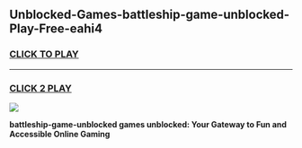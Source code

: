 
## Unblocked-Games-battleship-game-unblocked-Play-Free-eahi4
<h3>
<a href="https://premium76.site?title=battleship-game-unblocked&ref=21A">CLICK TO PLAY</a></h3>
<hr>

<h3>
<a href="https://premium76.site?title=battleship-game-unblocked&ref=21A">CLICK 2 PLAY</a>
  
</h3>

<a href="https://premium76.site?title=battleship-game-unblocked&ref=21A"><img src="https://clearcache.store/games.png"></a>


**battleship-game-unblocked games unblocked: Your Gateway to Fun and Accessible Online Gaming**
